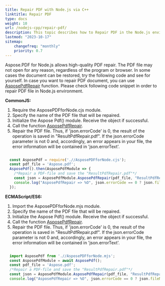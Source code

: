 ```yaml
---
title: Repair PDF with Node.js via C++ 
linktitle: Repair PDF
type: docs
weight: 10
url: /nodejs-cpp/repair-pdf/
description: This topic describes how to Repair PDF in the Node.js environment.
lastmod: "2023-10-17"
sitemap:
    changefreq: "monthly"
    priority: 0.7
---
```


Aspose.PDF for Node.js allows high-quality PDF repair. The PDF file may not open for any reason, regardless of the program or browser. In some cases the document can be restored, try the following code and see for yourself.
In case you want to repair PDF document, you can use [AsposePdfRepair](https://reference.aspose.com/pdf/nodejs-cpp/organize/asposepdfrepair/) function. 
Please check following code snippet in order to repair PDF file in Node.js environment.

**CommonJS:**

1. Require the AsposePDFforNode.сjs module.
1. Specify the name of the PDF file that will be repaired.
1. Initialize the Aspose Pdf() module. Receive the object if successful.
1. Call the function [AsposePdfRepair](https://reference.aspose.com/pdf/nodejs-cpp/organize/asposepdfrepair/).
1. Repair the PDF file. Thus, if 'json.errorCode' is 0, the result of the operation is saved in "ResultPdfRepair.pdf". If the json.errorCode parameter is not 0 and, accordingly, an error appears in your file, the error information will be contained in 'json.errorText'.

```cjs

  const AsposePdf = require('.//AsposePDFforNode.cjs');
  const pdf_file = 'Aspose.pdf';
  AsposePdf().then(AsposePdfModule => {
    /*Repair a PDF-file and save the "ResultPdfRepair.pdf"*/
    const json = AsposePdfModule.AsposePdfRepair(pdf_file, "ResultPdfRepair.pdf");
    console.log("AsposePdfRepair => %O", json.errorCode == 0 ? json.fileNameResult : json.errorText);
  });
```

**ECMAScript/ES6:**

1. Import the AsposePDFforNode.mjs module.
1. Specify the name of the PDF file that will be repaired.
1. Initialize the Aspose Pdf() module. Receive the object if successful.
1. Call the function [AsposePdfRepair](https://reference.aspose.com/pdf/nodejs-cpp/organize/asposepdfrepair/).
1. Repair the PDF file. Thus, if 'json.errorCode' is 0, the result of the operation is saved in "ResultPdfRepair.pdf". If the json.errorCode parameter is not 0 and, accordingly, an error appears in your file, the error information will be contained in 'json.errorText'.

```mjs

  import AsposePdf from './/AsposePDFforNode.mjs';
  const AsposePdfModule = await AsposePdf();
  const pdf_file = 'Aspose.pdf';
  /*Repair a PDF-file and save the "ResultPdfRepair.pdf"*/
  const json = AsposePdfModule.AsposePdfRepair(pdf_file, "ResultPdfRepair.pdf");
  console.log("AsposePdfRepair => %O", json.errorCode == 0 ? json.fileNameResult : json.errorText);
```